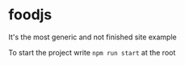 # foodjs

It's the most generic and not finished site example

To start the project write ```npm run start``` at the root 
